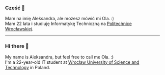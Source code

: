 ### Cześć 👋
Mam na imię Aleksandra, ale możesz mówić mi Ola. :)  <br>
Mam 22 lata i studiuję Informatykę Techniczną na [Politechnice Wrocławskiej](https://pwr.edu.pl/). <br>

----------------------------------------------------------------------------------------------------------------

### Hi there 👋
My name is Aleksandra, but feel free to call me Ola. :)  <br>
I'm a 22-year-old IT student at [Wrocław University of Science and Technology](https://pwr.edu.pl/en/) in Poland. <br>

<!--
**ATlalka/ATlalka** is a ✨ _special_ ✨ repository because its `README.md` (this file) appears on your GitHub profile.

Here are some ideas to get you started:

- 🔭 I’m currently working on ...
- 🌱 I’m currently learning ...
- 👯 I’m looking to collaborate on ...
- 🤔 I’m looking for help with ...
- 💬 Ask me about ...
- 📫 How to reach me: ...
- 😄 Pronouns: ...
- ⚡ Fun fact: ...
-->
